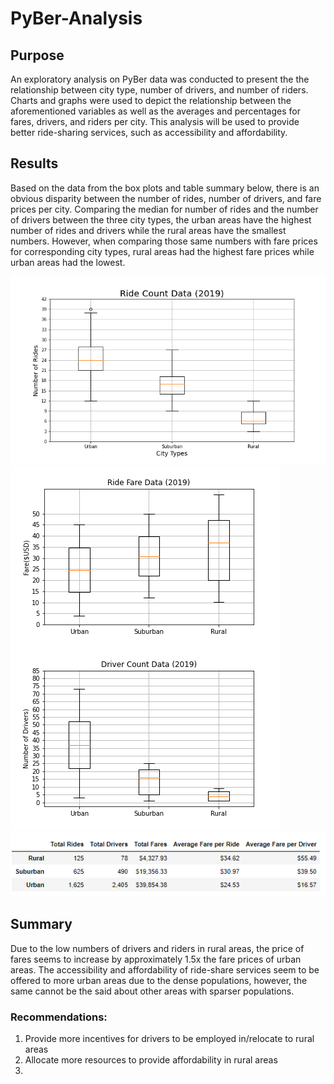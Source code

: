 # PyBer-Analysis

## Purpose
An exploratory analysis on PyBer data was conducted to present the the relationship between city type, number of drivers, and number of riders. Charts and graphs were used to depict the relationship between the aforementioned variables as well as the averages and percentages for fares, drivers, and riders per city. This analysis will be used to provide better ride-sharing services, such as accessibility and affordability.

## Results

Based on the data from the box plots and table summary below, there is an obvious disparity between the number of rides, number of drivers, and fare prices per city. Comparing the median for number of rides and the number of drivers between the three city types, the urban areas have the highest number of rides and drivers while the rural areas have the smallest numbers. However, when comparing those same numbers with fare prices for corresponding city types, rural areas had the highest fare prices while urban areas had the lowest. 

![Analysis/Fig2](Analysis/Fig2.png)
![Analysis/Fig3](Analysis/Fig3.png)
![Analysis/Fig4](Analysis/Fig4.png)
![Analysis/pyber_summary_df](Analysis/pyber_summary_df.png)



## Summary
Due to the low numbers of drivers and riders in rural areas, the price of fares seems to increase by approximately 1.5x the fare prices of urban areas. The accessibility and affordability of ride-share services seem to be offered to more urban areas due to the dense populations, however, the same cannot be the said about other areas with sparser populations.
### Recommendations: 
1.	Provide more incentives for drivers to be employed in/relocate to rural areas
2.	Allocate more resources to provide affordability in rural areas
3.
